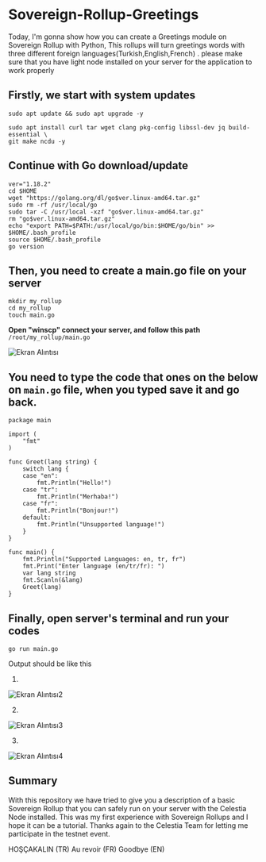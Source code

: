 # Sovereign-Rollup-Greetings
Today, I'm gonna show how you can create a Greetings module on Sovereign Rollup with Python, This rollups will turn greetings words with three different foreign languages(Turkish,English,French) . please make sure that you have light node installed on your server for the application to work properly 

<h2>Firstly, we start with system updates</h2>

```
sudo apt update && sudo apt upgrade -y

sudo apt install curl tar wget clang pkg-config libssl-dev jq build-essential \
git make ncdu -y
```

<h2>Continue with Go download/update</h2>

```
ver="1.18.2"
cd $HOME
wget "https://golang.org/dl/go$ver.linux-amd64.tar.gz"
sudo rm -rf /usr/local/go
sudo tar -C /usr/local -xzf "go$ver.linux-amd64.tar.gz"
rm "go$ver.linux-amd64.tar.gz"
echo "export PATH=$PATH:/usr/local/go/bin:$HOME/go/bin" >> $HOME/.bash_profile
source $HOME/.bash_profile
go version
```


<h2>Then, you need to create a main.go file on your server</h2>

```
mkdir my_rollup
cd my_rollup
touch main.go
``` 

**Open "winscp" connect your server, and follow this path** <code>/root/my_rollup/main.go</code>

![Ekran Alıntısı](https://user-images.githubusercontent.com/102254553/235294272-0c32678e-e5ad-4f7f-875a-de148b97808a.PNG)

<h2>You need to type the code that ones on the below on <code>main.go</code> file, when you typed save it and go back.</h2>

```
package main

import (
	"fmt"
)

func Greet(lang string) {
	switch lang {
	case "en":
		fmt.Println("Hello!")
	case "tr":
		fmt.Println("Merhaba!")
	case "fr":
		fmt.Println("Bonjour!")
	default:
		fmt.Println("Unsupported language!")
	}
}

func main() {
	fmt.Println("Supported Languages: en, tr, fr")
	fmt.Print("Enter language (en/tr/fr): ")
	var lang string
	fmt.Scanln(&lang)
	Greet(lang)
}

```

<h2>Finally, open server's terminal and run your codes</h2>

```
go run main.go
```

Output should be like this

1.

![Ekran Alıntısı2](https://user-images.githubusercontent.com/102254553/235295018-066f8aeb-75a8-464d-9fc7-1d7e8844da25.PNG)

2.

![Ekran Alıntısı3](https://user-images.githubusercontent.com/102254553/235295073-bea26134-4696-4f59-a891-5b5a100f1f73.PNG)

3.

![Ekran Alıntısı4](https://user-images.githubusercontent.com/102254553/235295087-b1a27130-1fdf-4b5a-8ef1-7f2ad90c8a48.PNG)

<h2>Summary</h2>

With this repository we have tried to give you a description of a basic Sovereign Rollup that you can safely run on your server with the Celestia Node installed. This was my first experience with Sovereign Rollups and I hope it can be a tutorial. Thanks again to the Celestia Team for letting me participate in the testnet event.

HOŞÇAKALIN (TR)
Au revoir (FR)
Goodbye (EN)
